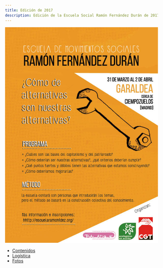 ```yaml
---
title: Edición de 2017
description: Edición de la Escuela Social Ramón Fernández Durán de 2017
---
```


![Cartel Escuela Social 3ª Edición](cartel_escuela_2017.jpg#center)

- [Contenidos](contenidos) 
- [Logística](logistica) 
- [Fotos](fotos) 